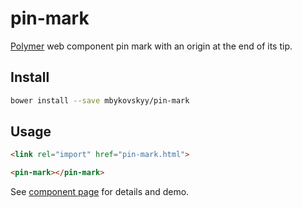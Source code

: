 # pin-mark
[Polymer][polymer] web component pin mark with an origin at the end of its tip.

## Install

```bash
bower install --save mbykovskyy/pin-mark
```

## Usage

```html
<link rel="import" href="pin-mark.html">

<pin-mark></pin-mark>
```

See [component page][pin-mark] for details and demo.

[polymer]: http://polymer-project.org "Polymer"
[pin-mark]: http://mbykovskyy.github.io/pin-mark "Component Page"
